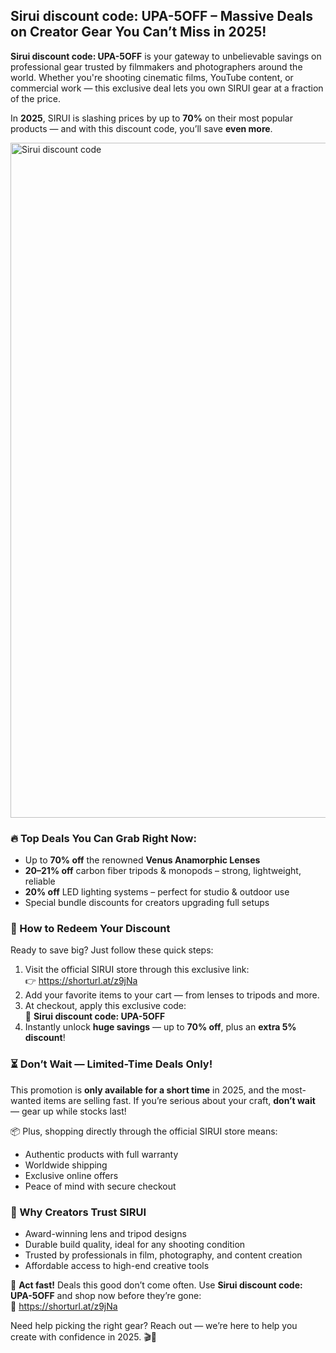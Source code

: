 <h2>Sirui discount code: UPA-5OFF – Massive Deals on Creator Gear You Can’t Miss in 2025!</h2>
<p><strong>Sirui discount code: UPA-5OFF</strong> is your gateway to unbelievable savings on professional gear trusted by filmmakers and photographers around the world. Whether you're shooting cinematic films, YouTube content, or commercial work — this exclusive deal lets you own SIRUI gear at a fraction of the price.</p>
<p>In <strong>2025</strong>, SIRUI is slashing prices by up to <strong>70%</strong> on their most popular products — and with this discount code, you’ll save <strong>even more</strong>.</p>

<img src="https://images.mirror-media.xyz/publication-images/wRZqrTzYPWExQJVc3i0s1.png?height=667&width=1333" alt="Sirui discount code" width="1080">
<h3>🔥 Top Deals You Can Grab Right Now:</h3>
<ul>
  <li>Up to <strong>70% off</strong> the renowned <strong>Venus Anamorphic Lenses</strong></li>
  <li><strong>20–21% off</strong> carbon fiber tripods & monopods – strong, lightweight, reliable</li>
  <li><strong>20% off</strong> LED lighting systems – perfect for studio & outdoor use</li>
  <li>Special bundle discounts for creators upgrading full setups</li>
</ul>

<h3>🛒 How to Redeem Your Discount</h3>
<p>Ready to save big? Just follow these quick steps:</p>
<ol>
  <li>Visit the official SIRUI store through this exclusive link:<br>
  👉 <a href="https://shorturl.at/z9jNa" target="_blank">https://shorturl.at/z9jNa</a></li>
  <li>Add your favorite items to your cart — from lenses to tripods and more.</li>
  <li>At checkout, apply this exclusive code:<br>
  🎯 <strong>Sirui discount code: UPA-5OFF</strong></li>
  <li>Instantly unlock <strong>huge savings</strong> — up to <strong>70% off</strong>, plus an <strong>extra 5% discount</strong>!</li>
</ol>

<h3>⏳ Don’t Wait — Limited-Time Deals Only!</h3>
<p>This promotion is <strong>only available for a short time</strong> in 2025, and the most-wanted items are selling fast. If you’re serious about your craft, <strong>don’t wait</strong> — gear up while stocks last!</p>
<p>📦 Plus, shopping directly through the official SIRUI store means:</p>
<ul>
  <li>Authentic products with full warranty</li>
  <li>Worldwide shipping</li>
  <li>Exclusive online offers</li>
  <li>Peace of mind with secure checkout</li>
</ul>

<h3>🌟 Why Creators Trust SIRUI</h3>
<ul>
  <li>Award-winning lens and tripod designs</li>
  <li>Durable build quality, ideal for any shooting condition</li>
  <li>Trusted by professionals in film, photography, and content creation</li>
  <li>Affordable access to high-end creative tools</li>
</ul>

<p>🚨 <strong>Act fast!</strong> Deals this good don’t come often. Use <strong>Sirui discount code: UPA-5OFF</strong> and shop now before they’re gone:<br>
🔗 <a href="https://shorturl.at/z9jNa" target="_blank">https://shorturl.at/z9jNa</a></p>

<p>Need help picking the right gear? Reach out — we’re here to help you create with confidence in 2025. 🎬📸</p>
